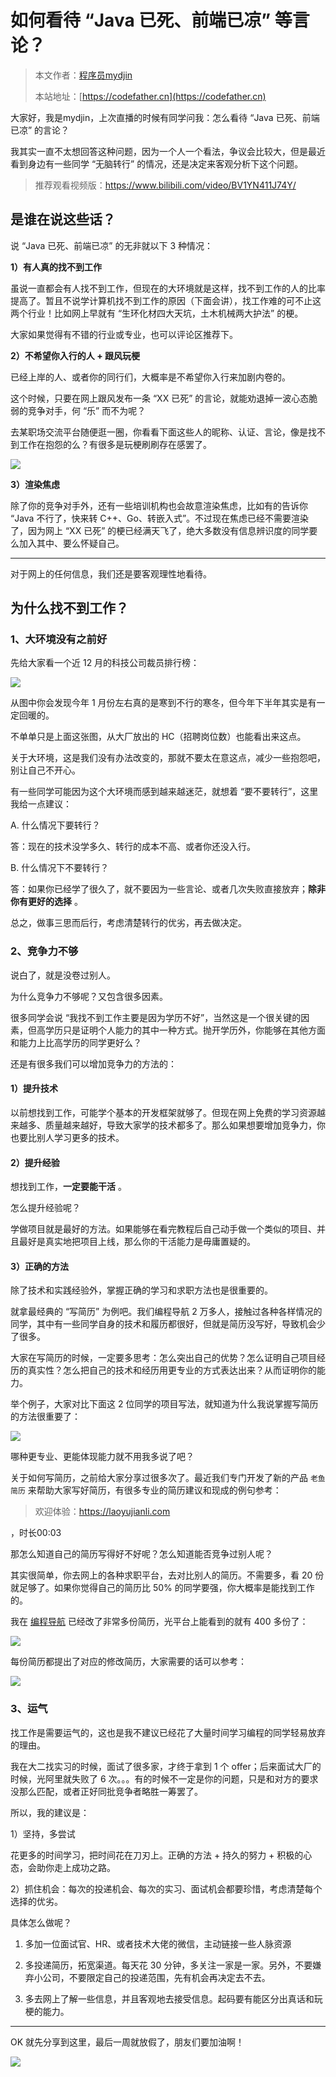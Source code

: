 # 如何看待 “Java 已死、前端已凉” 等言论？

> 本文作者：[程序员mydjin](https://yuyuanweb.feishu.cn/wiki/Abldw5WkjidySxkKxU2cQdAtnah)
>
> 本站地址：[https://codefather.cn](https://codefather.cn)

大家好，我是mydjin，上次直播的时候有同学问我：怎么看待 “Java 已死、前端已凉” 的言论？

我其实一直不太想回答这种问题，因为一个人一个看法，争议会比较大，但是最近看到身边有一些同学 “无脑转行” 的情况，还是决定来客观分析下这个问题。

> 推荐观看视频版：https://www.bilibili.com/video/BV1YN411J74Y/

## 是谁在说这些话？

说 “Java 已死、前端已凉” 的无非就以下 3 种情况：

**1）有人真的找不到工作**

虽说一直都会有人找不到工作，但现在的大环境就是这样，找不到工作的人的比率提高了。暂且不说学计算机找不到工作的原因（下面会讲），找工作难的可不止这两个行业！比如网上早就有 “生环化材四大天坑，土木机械两大护法” 的梗。

大家如果觉得有不错的行业或专业，也可以评论区推荐下。

**2）不希望你入行的人 + 跟风玩梗**

已经上岸的人、或者你的同行们，大概率是不希望你入行来加剧内卷的。

这个时候，只要在网上跟风发布一条 “XX 已死” 的言论，就能劝退掉一波心态脆弱的竞争对手，何 “乐” 而不为呢？

去某职场交流平台随便逛一圈，你看看下面这些人的昵称、认证、言论，像是找不到工作在抱怨的么？有很多是玩梗刷刷存在感罢了。

![](https://pic.yupi.icu/5563/202311051516201.png)

**3）渲染焦虑**

除了你的竞争对手外，还有一些培训机构也会故意渲染焦虑，比如有的告诉你 “Java 不行了，快来转 C++、Go、转嵌入式”。不过现在焦虑已经不需要渲染了，因为网上 “XX 已死” 的梗已经满天飞了，绝大多数没有信息辨识度的同学要么加入其中、要么怀疑自己。



------


对于网上的任何信息，我们还是要客观理性地看待。

## 为什么找不到工作？

### 1、大环境没有之前好

先给大家看一个近 12 月的科技公司裁员排行榜：

![](https://pic.yupi.icu/5563/202311051516949.png)

从图中你会发现今年 1 月份左右真的是寒到不行的寒冬，但今年下半年其实是有一定回暖的。

不单单只是上面这张图，从大厂放出的 HC（招聘岗位数）也能看出来这点。

关于大环境，这是我们没有办法改变的，那就不要太在意这点，减少一些抱怨吧，别让自己不开心。

有一些同学可能因为这个大环境而感到越来越迷茫，就想着 “要不要转行”，这里我给一点建议：

A. 什么情况下要转行？

答：现在的技术没学多久、转行的成本不高、或者你还没入行。

B. 什么情况下不要转行？

答：如果你已经学了很久了，就不要因为一些言论、或者几次失败直接放弃；**除非你有更好的选择** 。

总之，做事三思而后行，考虑清楚转行的优劣，再去做决定。

### 2、竞争力不够

说白了，就是没卷过别人。

为什么竞争力不够呢？又包含很多因素。

很多同学会说 “我找不到工作主要是因为学历不好”，当然这是一个很关键的因素，但高学历只是证明个人能力的其中一种方式。抛开学历外，你能够在其他方面和能力上比高学历的同学更好么？

还是有很多我们可以增加竞争力的方法的：

#### 1）提升技术

以前想找到工作，可能学个基本的开发框架就够了。但现在网上免费的学习资源越来越多、质量越来越好，导致大家学的技术都多了。那么如果想要增加竞争力，你也要比别人学习更多的技术。

#### 2）提升经验

想找到工作，**一定要能干活** 。

怎么提升经验呢？

学做项目就是最好的方法。如果能够在看完教程后自己动手做一个类似的项目、并且最好是真实地把项目上线，那么你的干活能力是毋庸置疑的。

#### 3）正确的方法

除了技术和实践经验外，掌握正确的学习和求职方法也是很重要的。

就拿最经典的 “写简历” 为例吧。我们编程导航 2 万多人，接触过各种各样情况的同学，其中有一些同学自身的技术和履历都很好，但就是简历没写好，导致机会少了很多。

大家在写简历的时候，一定要多思考：怎么突出自己的优势？怎么证明自己项目经历的真实性？怎么把自己的技术和经历用更专业的方式表达出来？从而证明你的能力。

举个例子，大家对比下面这 2 位同学的项目写法，就知道为什么我说掌握写简历的方法很重要了：

![](https://pic.yupi.icu/5563/202311051516047.png)

哪种更专业、更能体现能力就不用我多说了吧？

关于如何写简历，之前给大家分享过很多次了。最近我们专门开发了新的产品 `老鱼简历` 来帮助大家写好简历，有很多专业的简历建议和现成的例句参考：

> 欢迎体验：https://laoyujianli.com

，时长00:03

那怎么知道自己的简历写得好不好呢？怎么知道能否竞争过别人呢？

其实很简单，你去网上的各种求职平台，去对比别人的简历。不需要多，看 20 份就足够了。如果你觉得自己的简历比 50% 的同学要强，你大概率是能找到工作的。

我在 [编程导航](https://mp.weixin.qq.com/s?__biz=MzI1NDczNTAwMA==&mid=2247550581&idx=1&sn=07c76f0bcf7a2f790f6702f2527bbdb4&chksm=e9c2e182deb5689483daa2e667d0a49b97e01092c274a8d89ff5e7e77430e7106368d0f1c543&token=1716593474&lang=zh_CN&scene=21#wechat_redirect) 已经改了非常多份简历，光平台上能看到的就有 400 多份了：

![](https://pic.yupi.icu/5563/202311051516783.png)

每份简历都提出了对应的修改简历，大家需要的话可以参考：

![](https://pic.yupi.icu/5563/202311051516216.png)

### 3、运气

找工作是需要运气的，这也是我不建议已经花了大量时间学习编程的同学轻易放弃的理由。

我在大二找实习的时候，面试了很多家，才终于拿到 1 个 offer；后来面试大厂的时候，光阿里就失败了 6 次。。。有的时候不一定是你的问题，只是和对方的要求没那么匹配，或者正好同批竞争者略胜一筹罢了。

所以，我的建议是：

1）坚持，多尝试

花更多的时间学习，把时间花在刀刃上。正确的方法 + 持久的努力 + 积极的心态，会助你走上成功之路。

2）抓住机会：每次的投递机会、每次的实习、面试机会都要珍惜，考虑清楚每个选择的优劣。

具体怎么做呢？

1. 多加一位面试官、HR、或者技术大佬的微信，主动链接一些人脉资源

2. 多投递简历，拓宽渠道。每天花 30 分钟，多关注一家是一家。另外，不要嫌弃小公司，不要限定自己的投递范围，先有机会再决定去不去。

3. 多去网上了解一些信息，并且客观地去接受信息。起码要有能区分出真话和玩梗的能力。

   

------


OK 就先分享到这里，最后一周就放假了，朋友们要加油啊！

![](https://pic.yupi.icu/5563/202311051516634.png)